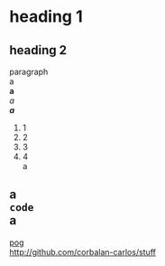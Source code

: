 # heading 1

## heading 2

paragraph  
a  
**a**  
*a*  
***a***  
1. 1
2. 2
3. 3
4. 4  
a  
  
a  
`code `  
a  
---  
[pog](file://localhost/home/carlos/)  
<http://github.com/corbalan-carlos/stuff>
